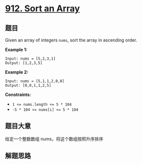 # [912. Sort an Array](https://leetcode.com/problems/sort-an-array/)

## 题目

Given an array of integers `nums`, sort the array in ascending order.

 

**Example 1:**

```
Input: nums = [5,2,3,1]
Output: [1,2,3,5]
```

**Example 2:**

```
Input: nums = [5,1,1,2,0,0]
Output: [0,0,1,1,2,5]
```

 

**Constraints:**

- `1 <= nums.length <= 5 * 104`
- `-5 * 104 <= nums[i] <= 5 * 104`

## 题目大意

给定一个整数数组 nums，将这个数组按照升序排序

## 解题思路